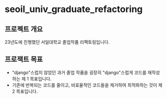 # seoil_univ_graduate_refactoring
## 프로젝트 개요
23년도에 진행했던 서일대학교 졸업작품 리팩토링입니다.

## 프로잭트 목표
- "django"스럽지 않았던 과거 졸업 작품을 굉장히 "django"스럽게 코드를 재작성하는 제 1 목표입니다.
- 기존에 반복되는 코드를 줄이고, 비효율적인 코드들을 제거하여 최적화하는 것이 제 2 목표입니다.
